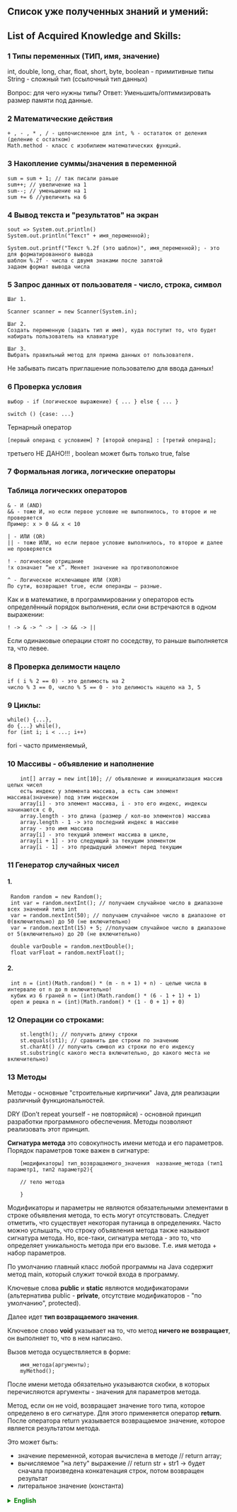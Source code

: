 ## Список уже полученных знаний и умений:
## List of Acquired Knowledge and Skills:

### 1 **Типы переменных (ТИП, имя, значение)**
int, double, long, char, float, short, byte, boolean - примитивные типы
String - сложный тип (ссылочный тип данных)

Вопрос: для чего нужны типы?
Ответ: Уменьшить/оптимизировать размер памяти под данные.

### 2 **Математические действия**
    
    + , - , * , / - целочисленное для int, % - остататок от деления (деление с остатком)
    Math.method - класс с изобилием математических функций.

### 3 **Накопление суммы/значения в переменной**

    sum = sum + 1; // так писали раньше
    sum++; // увеличение на 1
    sum--; // уменьшение на 1
    sum += 6 //увеличить на 6

### 4 **Вывод текста и "результатов" на экран**

    sout => System.out.println()
    System.out.println("Текст" + имя_переменной);

    System.out.printf("Текст %.2f (это шаблон)", имя_переменной); - это для форматированного вывода
    шаблон %.2f - числа с двумя знаками после запятой
    задаем формат вывода числа

### 5 **Запрос данных от пользователя** - число, строка, символ

    Шаг 1.
```
Scanner scanner = new Scanner(System.in);
```
    Шаг 2.
    Создать переменную (задать тип и имя), куда поступит то, что будет набирать пользователь на клавиатуре

    Шаг 3.
    Выбрать правильный метод для приема данных от пользователя.

Не забывать писать приглашение пользователю для ввода данных!

### 6 **Проверка условия**

    выбор - if (логическое выражение) { ... } else { ... }  

    switch () {case: ...}

Тернарный оператор

    [первый операнд c условием] ? [второй операнд] : [третий операнд];
третьего НЕ ДАНО!!! , boolean может быть только true, false

### 7 **Формальная логика, логические операторы**

### Таблица логических операторов

    & - И (AND)
    && - тоже И, но если первое условие не выполнилось, то второе и не проверяется
    Пример: x > 0 && x < 10

    | - ИЛИ (OR)
    || - тоже ИЛИ, но если первое условие выполнилось, то второе и далее не проверяется

    ! - логическое отрицание
    !x означает “не x”. Меняет значение на противоположное
    
    ^ - Логическое исключающее ИЛИ (XOR)
    По сути, возвращает true, если операнды — разные.

Как и в математике, в программировании у операторов есть определённый порядок выполнения, если они встречаются в одном выражении:

    ! -> & -> ^ -> | -> && -> ||

Если одинаковые операции стоят по соседству, то раньше выполняется та, что левее.

### 8 Проверка делимости нацело

    if ( i % 2 == 0) - это делимость на 2
    число % 3 == 0, число % 5 == 0 - это делимость нацело на 3, 5


### 9 Циклы:

    while() {...}, 
    do {...} while(), 
    for (int i; i < ...; i++)


fori - часто применяемый,

### 10 Массивы - объявление и наполнение

        int[] array = new int[10]; // объявление и иннициализация массив целых чисел
        есть индекс у элемента массива, а есть сам элемент массива(значение) под этим индеском
        array[i] - это элемент массива, i - это его индекс, индексы начинаются с 0,
        array.length - это длина (размер / кол-во элементов) массива
        array.length - 1 -> это последний индекс в массиве
        array - это имя массива
        array[i] - это текущий элемент массива в цикле,
        array[i + 1] - это следующий за текущим элементом
        array[i - 1] - это предыдущий элемент перед текущим


### 11 **Генератор случайных чисел**

#### 1.

     Random random = new Random();
     int var = random.nextInt(); // получаем случайное число в диапазоне всех значений типа int
     var = random.nextInt(50); // получаем случайное число в диапазоне от 0(включительно) до 50 (не включительно)
     var = random.nextInt(15) + 5; //получаем случайное число в диапазоне от 5(включительно) до 20 (не включительно)
     
     double varDouble = random.nextDouble();
     float varFloat = random.nextFloat();

#### 2.

     int n = (int)(Math.random() * (m - n + 1) + n) - целые числа в интервале от n до m включительно!  
     кубик из 6 граней n = (int)(Math.random() * (6 - 1 + 1) + 1)
     орел и решка n = (int)(Math.random() * (1 - 0 + 1) + 0)


### 12 Операции со строками:

        st.length(); // получить длину строки
        st.equals(st1); // сравнить две строки по значению
        st.charAt() // получить символ из строки по его индексу
        st.substring(с какого места включительно, до какого места не включительно)

### 13 Методы

Методы - основные "строительные кирпичики" Java, для реализации различный функциональностей.

DRY (Don’t repeat yourself - не повторяйся) - основной принцип разработки программного обеспечения.
Методы позволяют реализовать этот принцип.

**Сигнатура метода** это совокупность имени метода и его параметров. Порядок параметров тоже важен в сигнатуре:

        [модификаторы] тип_возвращаемого_значения  название_метода (тип1 параметр1, тип2 параметр2){
        
        // тело метода
        
        }

Модификаторы и параметры не являются обязательными элементами в строке объявления метода, то есть могут отсутствовать.
Следует отметить, что существует некоторая путаница в определениях. Часто можно услышать, что строку объявления метода также называют сигнатура метода.
Но, все-таки, сигнатура метода - это то, что определяет уникальность метода при его вызове. Т.е. имя метода + набор параметров.


По умолчанию главный класс любой программы на Java содержит метод main, который служит точкой входа в программу.

Ключевые слова **public** и **static** являются модификаторами (альтернатива public - **private**,
отсутствие модификаторов - "по умолчанию", protected).

Далее идет **тип возвращаемого значения**.

Ключевое слово **void** указывает на то, что метод **ничего не возвращает**, он выполняет то, что в нем написано.

Вызов метода осуществляется в форме:

        имя_метода(аргументы);
        myMethod();

После имени метода обязательно указываются скобки, в которых перечисляются аргументы - значения для параметров метода.


Метод, если он не void, возвращает значение того типа, которое определено в его сигнатуре.
Для этого применяется оператор **return**.  
После оператора return указывается возвращаемое значение, которое является результатом метода.

Это может быть:
- значение переменной, которая вычислена в методе // return array;
- вычисляемое "на лету" выражение // return str + str1 -> будет сначала произведена конкатенация строк, потом возвращен результат
- литеральное значение (константа)


<details style="margin-top: 16px">
  <summary style="cursor: pointer; color: green;"><b>English</b></summary>


### 1. **Variable Types (TYPE, name, value)**
    - int, double, long, char, float, short, byte, boolean - primitive types
    - String - complex type (reference data type)

**Question:** Why are types necessary?
**Answer:** To reduce/optimize memory size for data storage.

### 2 **Mathematical Operations**

    + , - , * , / - integer arithmetic for int
    % - modulus operator (remainder of division, integer division with remainder)
    Math methods - a class with a variety of mathematical functions.

### 3 **Accumulating Sum/Value in a Variable**

    - `sum = sum + 1;` // used to write like this
    - `sum++;` // increment by 1
    - `sum--;` // decrement by 1
    - `sum += 6;` // increment by 6

### 4 **Displaying Text and "Results" on the Screen**

    `sout` => `System.out.println()`
    `System.out.println("Text" + variable_name);`

    `System.out.printf("Text %.2f (this is a template)", variable_name);` - for formatted output
    Template `%.2f` - numbers with two decimal places
    Setting the output format for numbers

### 5 **Requesting Data from the User** - number, string, character

    - Step 1.
```
Scanner scanner = new Scanner(System.in);
```
    - Step 2.
      Create a variable (specify type and name) to store what the user will input via the keyboard.

    - Step 3.
      Choose the appropriate method for receiving data from the user.

Remember to provide a prompt to the user for data input!

### 6 **Condition Checking**

    - Selection - `if (logical expression) { ... } else { ... }`
    - `switch () {case: ...}`

**Ternary Operator**

    [first operand with condition] ? [second operand] : [third operand];`
Third operand is NOT PROVIDED!!! Boolean can only be true or false.

### 7. Formal Logic, Logical Operators

### Logical Operators Table

    `&` - AND
    `&&` - also AND, but if the first condition is not satisfied, the second one is not checked. Example: `x > 0 && x < 10`
    `|` - OR
    `||` - also OR, but if the first condition is satisfied, the following ones are not checked.
    `!` - logical negation. `!x` means "not x". Changes the value to its opposite.
    `^` - Exclusive OR (XOR). Essentially returns true if the operands are different.

Just like in mathematics, in programming, operators have a specific order of execution when they appear in the same expression:

    `!` -> `&` -> `^` -> `|` -> `&&` -> `||`

If identical operations are adjacent, the one on the left is executed first.

### 8 Checking for Divisibility

    if (i % 2 == 0) - this checks for divisibility by 2
    if (number % 3 == 0) and (number % 5 == 0) - this checks for divisibility by 3 and 5 respectively


### 9 Loops:

    while() {...}, 
    do {...} while(), 
    for (int i; i < ...; i++)

### 10 Arrays - Declaration and Initialization

    int[] array = new int[10]; // Declaration and initialization of an integer array
    Each element in an array has an index and a corresponding value.
    array[i] is an array element, where i is its index. Indexing starts at 0.
    array.length is the length (size/number of elements) of the array.
    array.length - 1 is the last index in the array.
    array is the name of the array.
    In a loop, array[i] represents the current element in the array,
    array[i + 1] represents the element after the current one,
    and array[i - 1] represents the element before the current one.

### 11 Random Number Generator

#### 1.
    Random random = new Random();
    int var = random.nextInt(); // Get a random number in the entire range of int values.
    var = random.nextInt(50); // Get a random number in the range from 0 (inclusive) to 50 (exclusive).
    var = random.nextInt(15) + 5; // Get a random number in the range from 5 (inclusive) to 20 (exclusive).

    double varDouble = random.nextDouble();
    float varFloat = random.nextFloat();

#### 2.
    int n = (int)(Math.random() * (m - n + 1) + n); // Generate random integers in the range from n to m (inclusive).
    // Example: A 6-sided die
    int dieRoll = (int)(Math.random() * (6 - 1 + 1) + 1);
    // Example: Coin flip (0 for heads, 1 for tails)
    int coinFlip = (int)(Math.random() * (1 - 0 + 1) + 0);

These code snippets demonstrate how to generate random numbers and integers within specified ranges using the Random class and the `Math.random()` method in Java.


### String Operations:

    - `st.length();`: Retrieve the length of a string.
    - `st.equals(st1);`: Compare two strings for equality by their values.
    - `st.charAt(index);`: Get a character from a string by its index.
    - `st.substring(startIndex, endIndex);`: Extract a substring from a string, starting from `startIndex` (inclusive) to `endIndex` (exclusive).

### 13 Methods

Methods are fundamental building blocks in Java for implementing various functionalities.

**DRY** (Don't Repeat Yourself) is a fundamental software development principle. Methods enable you to implement this principle.

The **method signature** is a combination of the method name and its parameters. The order of parameters also matters in the signature:

```
[modifiers] return_type method_name (type1 parameter1, type2 parameter2) {

// method body

}
```

Modifiers and parameters are not mandatory elements in a method declaration and can be omitted.

There is some confusion in terminology. You may often hear that the method declaration line is also called the method signature. However, the method signature is what uniquely identifies a method when it is called. That is, it's the method name along with its parameter list.

By default, the main class of any Java program contains a `main` method, which serves as the entry point to the program.

The keywords **public** and **static** are modifiers (alternatively, you can use **private**, or no modifiers, which is "default," or **protected**).

Next comes the **return type**.

The keyword **void** indicates that the method **does not return anything**; it performs the actions specified within it.

A method can be called in the following form:

```
method_name(arguments);
myMethod();
```

After the method name, parentheses are mandatory and should list the arguments—values for the method's parameters.

If a method is not of type `void`, it returns a value of the type defined in its signature. To achieve this, you use the **return** statement. After the return statement, you specify the value to be returned, which becomes the result of the method. This value can be:

- A variable's value computed within the method (e.g., `return array;`).
- An expression computed on the fly (e.g., `return str + str1;` will first concatenate strings and then return the result).
- A literal value (constant).

</details>